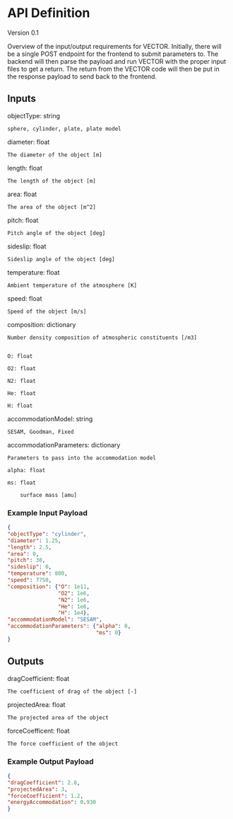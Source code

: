 # API Definition

Version 0.1

Overview of the input/output requirements for VECTOR. Initially, there will be a single POST endpoint for the frontend to submit parameters to. The backend will then parse the payload and run VECTOR with the proper input files to get a return. The return from the VECTOR code will then be put in the response payload to send back to the frontend.

## Inputs

objectType: string

`sphere, cylinder, plate, plate model`

diameter: float

`The diameter of the object [m]`

length: float

`The length of the object [m]`

area: float

`The area of the object [m^2]`

pitch: float

`Pitch angle of the object [deg]`

sideslip: float

`Sideslip angle of the object [deg]`

temperature: float

`Ambient temperature of the atmosphere [K]`

speed: float

`Speed of the object [m/s]`

composition: dictionary

```text
Number density composition of atmospheric constituents [/m3]


O: float

O2: float

N2: float

He: float

H: float
```

accommodationModel: string

`SESAM, Goodman, Fixed`

accommodationParameters: dictionary

```text
Parameters to pass into the accommodation model

alpha: float

ms: float

    surface mass [amu]
```

### Example Input Payload

```json
{
"objectType": "cylinder",
"diameter": 1.25,
"length": 2.5,
"area": 0,
"pitch": 30,
"sideslip": 0,
"temperature": 800,
"speed": 7750,
"composition": {"O": 1e11,
                "O2": 1e6,
                "N2": 1e6,
                "He": 1e6,
                "H": 1e4},
"accommodationModel": "SESAM",
"accommodationParameters": {"alpha": 0,
                            "ms": 0}
}
```

## Outputs

dragCoefficient: float

`The coefficient of drag of the object [-]`

projectedArea: float

`The projected area of the object`

forceCoefficent: float

`The force coefficient of the object`

### Example Output Payload

```json
{
"dragCoefficient": 2.8,
"projectedArea": 3,
"forceCoefficient": 1.2,
"energyAccommodation": 0.930
}
```
